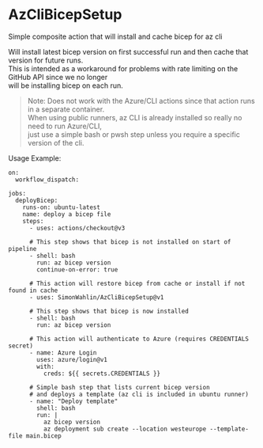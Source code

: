 # AzCliBicepSetup
Simple composite action that will install and cache bicep for az cli

Will install latest bicep version on first successful run and then cache that version for future runs.  
This is intended as a workaround for problems with rate limiting on the GitHub API since we no longer  
will be installing bicep on each run.  

> Note:
> Does not work with the Azure/CLI actions since that action runs in a separate container.  
> When using public runners, az CLI is already installed so really no need to run Azure/CLI,  
> just use a simple bash or pwsh step unless you require a specific version of the cli.  

Usage Example:

```
on:
  workflow_dispatch:

jobs:
  deployBicep:
    runs-on: ubuntu-latest
    name: deploy a bicep file
    steps:
      - uses: actions/checkout@v3
      
      # This step shows that bicep is not installed on start of pipeline
      - shell: bash
        run: az bicep version
        continue-on-error: true
      
      # This action will restore bicep from cache or install if not found in cache
      - uses: SimonWahlin/AzCliBicepSetup@v1
      
      # This step shows that bicep is now installed
      - shell: bash
        run: az bicep version
        
      # This action will authenticate to Azure (requires CREDENTIALS secret)
      - name: Azure Login
        uses: azure/login@v1
        with:
          creds: ${{ secrets.CREDENTIALS }}

      # Simple bash step that lists current bicep version
      # and deploys a template (az cli is included in ubuntu runner)
      - name: "Deploy template"
        shell: bash
        run: |
          az bicep version
          az deployment sub create --location westeurope --template-file main.bicep
```
